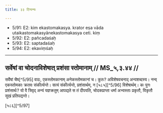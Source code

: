 ```yaml
---
title: ३३ टिप्पन्यः

---
```

- 5/91: E2: kim ekastomakasya. krator eṣa vāda utaikastomakasyānekastomakasya ceti. kiṃ
- 5/92: E2: pañcadaśaḥ
- 5/93: E2: saptadaśaḥ
- 5/94: E2: ekaviṃśaḥ

____________________________________________


## सर्वेषां वा चोदनाविशेषात् प्रशंसा स्तोमानाम् // MS_५,३.४४ //

सर्वेषां चैष[^5/95] वादः, एकस्तोमकानाम् अनेकस्तोमकानां च। कुतः? अविशेषवचनाद् अन्यशब्दस्य। नन्व् एकस्तोमकाः क्रतवः संकीर्त्यन्ते। सत्यं संकीर्त्यन्ते, प्रशंसार्थम्, न [५८५][^5/96] विशेषार्थम्। कः पुनः प्रशंसार्थः? यो वै त्रिवृद् अन्यं यज्ञक्रतुम् आपद्यते स तं दीपयति, चोदकप्राप्ता धर्मा अभ्यस्ताः प्रकृतौ, विकृतौ सुखं प्रतिपद्यन्ते।

[५८६][^5/97]
